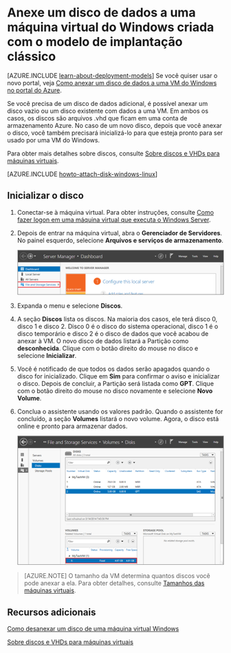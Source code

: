 <properties
	pageTitle="Anexar um disco a uma VM | Microsoft Azure"
	description="Anexe um disco de dados a uma máquina virtual do Windows criada com o modelo de implantação clássica e inicialize-a."
	services="virtual-machines-windows, storage"
	documentationCenter=""
	authors="cynthn"
	manager="timlt"
	editor="tysonn"
	tags="azure-service-management"/>

<tags
	ms.service="virtual-machines-windows"
	ms.workload="infrastructure-services"
	ms.tgt_pltfrm="vm-windows"
	ms.devlang="na"
	ms.topic="article"
	ms.date="06/27/2016"
	ms.author="cynthn"/>

# Anexe um disco de dados a uma máquina virtual do Windows criada com o modelo de implantação clássico

[AZURE.INCLUDE [learn-about-deployment-models](../../includes/learn-about-deployment-models-classic-include.md)] Se você quiser usar o novo portal, veja [Como anexar um disco de dados a uma VM do Windows no portal do Azure](virtual-machines-windows-attach-disk-portal.md).

Se você precisa de um disco de dados adicional, é possível anexar um disco vazio ou um disco existente com dados a uma VM. Em ambos os casos, os discos são arquivos .vhd que ficam em uma conta de armazenamento Azure. No caso de um novo disco, depois que você anexar o disco, você também precisará inicializá-lo para que esteja pronto para ser usado por uma VM do Windows.

Para obter mais detalhes sobre discos, consulte [Sobre discos e VHDs para máquinas virtuais](virtual-machines-windows-about-disks-vhds.md).


[AZURE.INCLUDE [howto-attach-disk-windows-linux](../../includes/howto-attach-disk-windows-linux.md)]

## Inicializar o disco

1. Conectar-se à máquina virtual. Para obter instruções, consulte [Como fazer logon em uma máquina virtual que executa o Windows Server][logon].

2. Depois de entrar na máquina virtual, abra o **Gerenciador de Servidores**. No painel esquerdo, selecione **Arquivos e serviços de armazenamento**.

	![Abra o gerenciador de servidor.](./media/virtual-machines-windows-classic-attach-disk/fileandstorageservices.png)

3. Expanda o menu e selecione **Discos**.

4. A seção **Discos** lista os discos. Na maioria dos casos, ele terá disco 0, disco 1 e disco 2. Disco 0 é o disco do sistema operacional, disco 1 é o disco temporário e disco 2 é o disco de dados que você acabou de anexar à VM. O novo disco de dados listará a Partição como **desconhecida**. Clique com o botão direito do mouse no disco e selecione **Inicializar**.

5.	Você é notificado de que todos os dados serão apagados quando o disco for inicializado. Clique em **Sim** para confirmar o aviso e inicializar o disco. Depois de concluir, a Partição será listada como **GPT**. Clique com o botão direito do mouse no disco novamente e selecione **Novo Volume**.

6.	Conclua o assistente usando os valores padrão. Quando o assistente for concluído, a seção **Volumes** listará o novo volume. Agora, o disco está online e pronto para armazenar dados.

	![Volume inicializado com êxito](./media/virtual-machines-windows-classic-attach-disk/newvolumecreated.png)

> [AZURE.NOTE] O tamanho da VM determina quantos discos você pode anexar a ela. Para obter detalhes, consulte [Tamanhos das máquinas virtuais](virtual-machines-linux-sizes.md).

## Recursos adicionais

[Como desanexar um disco de uma máquina virtual Windows](virtual-machines-windows-classic-detach-disk.md)

[Sobre discos e VHDs para máquinas virtuais](virtual-machines-linux-about-disks-vhds.md)

[logon]: virtual-machines-windows-classic-connect-logon.md

<!---HONumber=AcomDC_0928_2016-->